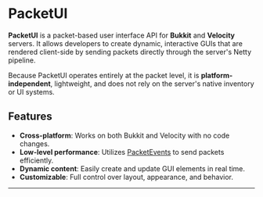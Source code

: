 # PacketUI

**PacketUI** is a packet-based user interface API for **Bukkit** and **Velocity** servers. It allows developers to create dynamic, interactive GUIs that are rendered client-side by sending packets directly through the server's Netty pipeline.

Because PacketUI operates entirely at the packet level, it is **platform-independent**, lightweight, and does not rely on the server's native inventory or UI systems.

## Features

- **Cross-platform**: Works on both Bukkit and Velocity with no code changes.
- **Low-level performance**: Utilizes [PacketEvents](https://github.com/retrooper/packetevents) to send packets efficiently.
- **Dynamic content**: Easily create and update GUI elements in real time.
- **Customizable**: Full control over layout, appearance, and behavior.

---
